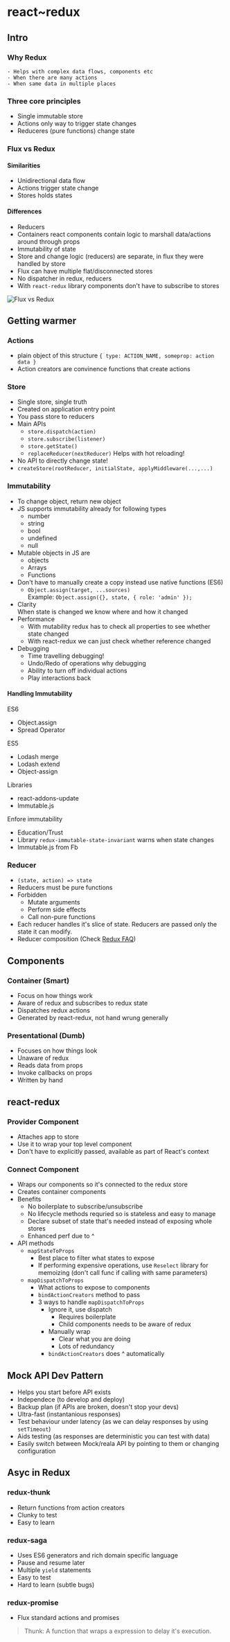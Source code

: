 # react~redux

## Intro

### Why Redux
    - Helps with complex data flows, components etc
    - When there are many actions
    - When same data in multiple places

### Three core principles
- Single immutable store
- Actions only way to trigger state changes
- Reduceres (pure functions) change state

### Flux vs Redux
#### Similarities
- Unidirectional data flow
- Actions trigger state change
- Stores holds states


#### Differences
- Reducers
- Containers react components contain logic to marshall data/actions around through props
- Immutability of state
- Store and change logic (reducers) are separate, in flux they were handled by store
- Flux can have multiple flat/disconnected stores
- No dispatcher in redux, reducers
- With `react-redux` library components don't have to subscribe to stores

![Flux vs Redux](../img/flux_redux.png)


## Getting warmer

### Actions
- plain object of this structure `{ type: ACTION_NAME, someprop: action data }`
- Action creators are convinence functions that create actions

### Store
- Single store, single truth
- Created on application entry point
- You pass store to reducers
- Main APIs
    - `store.dispatch(action)`
    - `store.subscribe(listener)`
    - `store.getState()`
    - `replaceReducer(nextReducer)`
        Helps with hot reloading!
- No API to directly change state!
- `createStore(rootReducer, initialState, applyMiddleware(...,...)`

### Immutability
- To change object, return new object
- JS supports immutability already for following types
    - number
    - string
    - bool
    - undefined
    - null
- Mutable objects in JS are
    - objects
    - Arrays
    - Functions
- Don't have to manually create a copy instead use native functions (ES6)
    - `Object.assign(target, ...sources)`  
    Example: `Object.assign({}, state, { role: 'admin' });`
- Clarity  
    When state is changed we know where and how it changed
- Performance
    - With mutability redux has to check all properties to see whether state
    changed
    - With react-redux we can just check whether reference changed
- Debugging
    - Time travelling debugging!
    - Undo/Redo of operations why debugging
    - Ability to turn off individual actions
    - Play interactions back

#### Handling Immutability
ES6
- Object.assign
- Spread Operator

ES5
- Lodash merge
- Lodash extend
- Object-assign

Libraries
- react-addons-update
- Immutable.js

Enfore immutability
- Education/Trust
- Library `redux-immutable-state-invariant` warns when state changes
- Immutable.js from Fb

### Reducer
- `(state, action) => state`
- Reducers must be pure functions
- Forbidden
    - Mutate arguments
    - Perform side effects
    - Call non-pure functions
- Each reducer handles it's slice of state. Reducers are passed only the state
  it can modify.
- Reducer composition (Check [Redux
  FAQ](https://redux.js.org/docs/faq/Actions.html#is-there-always-a-one-to-one-mapping-between-reducers-and-actions))


## Components
### Container (Smart)
- Focus on how things work
- Aware of redux and subscribes to redux state
- Dispatches redux actions
- Generated by react-redux, not hand wrung generally

### Presentational (Dumb)
- Focuses on how things look
- Unaware of redux
- Reads data from props
- Invoke callbacks on props
- Written by hand

## react-redux
### Provider Component
- Attaches app to store
- Use it to wrap your top level component
- Don't have to explicitly passed, available as part of React's context

### Connect Component
- Wraps our components so it's connected to the redux store
- Creates container components
- Benefits
    - No boilerplate to subscribe/unsubscribe
    - No lifecycle methods requried so is stateless and easy to manage
    - Declare subset of state that's needed instead of exposing whole stores
    - Enhanced perf due to ^
- API methods
    - `mapStateToProps`
        - Best place to filter what states to expose
        - If performing expensive operations, use `Reselect` library for
          memoizing (don't call func if calling with same parameters)
    - `mapDispatchToProps`
        - What actions to expose to components
        - `bindActionCreators` method to pass 
        - 3 ways to handle `mapDispatchToProps`
            - Ignore it, use dispatch
                - Requires boilerplate
                - Child components needs to be aware of redux
            - Manually wrap
                - Clear what you are doing
                - Lots of redundancy
            - `bindActionCreators` does ^ automatically

## Mock API Dev Pattern
- Helps you start before API exists
- Independece (to develop and deploy)
- Backup plan (if APIs are broken, doesn't stop your devs)
- Ultra-fast (instantanious responses)
- Test behaviour under latency (as we can delay responses by using `setTimeout`)
- Aids testing (as responses are deterministic you can test with data)
- Easily switch between Mock/reala API by pointing to them or changing
  configuration

## Asyc in Redux
### redux-thunk
- Return functions from action creators
- Clunky to test
- Easy to learn
### redux-saga
- Uses ES6 generators and rich domain specific language
- Pause and resume later
- Multiple `yield` statements
- Easy to test
- Hard to learn (subtle bugs)
### redux-promise
- Flux standard actions and promises

> Thunk: A function that wraps a expression to delay it's execution.
